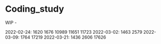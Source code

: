 # Coding_study

WIP - 

2022-02-24: 1620 1676 10989 11651 11723
2022-03-02: 1463 2579
2022-03-09: 1764 17219
2022-03-21: 1436 2606 17626